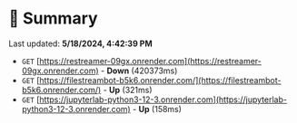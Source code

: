 # 📖 Summary
Last updated: **5/18/2024, 4:42:39 PM**

- `GET` [https://restreamer-09gx.onrender.com](https://restreamer-09gx.onrender.com) - **Down** (420373ms)
- `GET` [https://filestreambot-b5k6.onrender.com/](https://filestreambot-b5k6.onrender.com/) - **Up** (321ms)
- `GET` [https://jupyterlab-python3-12-3.onrender.com](https://jupyterlab-python3-12-3.onrender.com) - **Up** (158ms)
